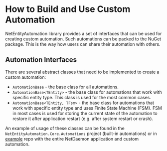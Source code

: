 How to Build and Use Custom Automation
=======================================

NetEntityAutomation library provides a set of interfaces that can be used for creating custom automation.
Such automations can be packed to the NuGet package.
This is the way how users can share their automation with others.

## Automation Interfaces

There are several abstract classes that need to be implemented to create a custom automation:

- `AutomationBase` - the base class for all automations.
- `AutomationBase<TEntity>` - the base class for automations that work with specific entity type.
   This class is used for the most common cases. 
- `AutomationBase<TEntity, TFsm>` - the base class for automations that work with specific entity type and uses Finite State Machine (FSM).
   FSM in most cases is used for storing the current state of the automation to restore it after application restart (e.g. after system restart or crash).

An example of usage of these classes can be found in the `NetEntityAutomation.Core.Automations` project (built-in automations) or in [example](https://github.com/x00Pavel/NetEntityAutomation-Custo-Automatation) repo with the entire NetDaemon application and custom automation.
